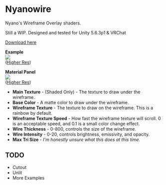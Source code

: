 # Nyanowire
Nyano's Wireframe Overlay shaders. 

Still a WIP. Designed and tested for Unity 5.6.3p1 & VRChat

[Download here](https://github.com/kayteh/nyanowire/releases/download/v0.1/nyanowire-v0.1.unitypackage)

**Example**  
<a href="https://gfycat.com/WeirdGlaringHake" target="_blank"><img src="https://thumbs.gfycat.com/WeirdGlaringHake-size_restricted.gif" /></a>  
([Higher Res](https://gfycat.com/WeirdGlaringHake))

**Material Panel**  
<a href="https://i.imgur.com/6MmjnJB.png" target="_blank"><img src="https://i.imgur.com/6MmjnJB.png" /></a>  
([Higher Res](https://i.imgur.com/6MmjnJB.png))

- **Main Texture** - (Shaded Only) - The texture to draw under the wireframe.
- **Base Color** - A matte color to draw under the wireframe.
- **Wireframe Texture** - The texture to draw on the wireframe. This is a rainbow by default.
- **Wireframe Texture Speed** - How fast the wireframe texture will scroll. 0 is an acceptable speed, and 0.1 is a small color change effect.
- **Wire Thickness** - 0-800, controls the size of the wireframe.
- **Wire Intensity** - 0-20, controls brightness, emissivity, and opacity.
- **Max Tri Size** - *I'm honestly unsure what this does at this time.*

## TODO

- Cutout
- Unlit
- More Examples
